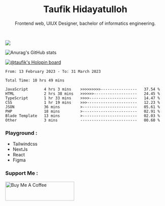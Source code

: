 
<h1 align="center">
  <b>Taufik Hidayatulloh</b>
</h1>
<p align="center">
   Frontend web, UIUX Designer, bachelor of informatics engineering.
 </p>
<br/>


![](https://komarev.com/ghpvc/?username=Taufik-H&color=red)

![Anurag's GitHub stats](https://github-readme-stats.vercel.app/api?username=Taufik-H&show_icons=true&theme=dracula&border_radius=5)



[![@taufik's Holopin board](https://holopin.me/taufik)](https://holopin.io/@taufik)

<!--START_SECTION:waka-->

```text
From: 13 February 2023 - To: 31 March 2023

Total Time: 10 hrs 49 mins

JavaScript       4 hrs 3 mins    >>>>>>>>>----------------   37.54 %
HTML             2 hrs 38 mins   >>>>>>-------------------   24.45 %
TypeScript       1 hr 33 mins    >>>>---------------------   14.47 %
CSS              1 hr 19 mins    >>>----------------------   12.23 %
JSON             36 mins         >------------------------   05.61 %
PHP              18 mins         >------------------------   02.91 %
Blade Template   13 mins         >------------------------   02.03 %
Other            3 mins          -------------------------   00.60 %
```

<!--END_SECTION:waka-->
### Playground :
- Tailwindcss
- NextJs
- React
- Figma

### Support Me :
<a href="https://www.buymeacoffee.com/opik" target="_blank"><img src="https://cdn.buymeacoffee.com/buttons/v2/default-yellow.png" alt="Buy Me A Coffee" style="height: 60px !important;width: 217px !important;" ></a>
